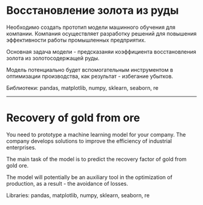# **Восстановление золота из руды**

Необходимо создать прототип модели машинного обучения для компании. Компания осуществляет разработку решений для повышения эффективности работы промышленных предприятих.

Основная задача модели - предсказаняи коэффициента восстановления золота из золотосодержащей руды.

Модель потенциально будет вспомогательным инструментом в оптимизации производства, как результат - избегание убытков.

Библиотеки: pandas, matplotlib, numpy, sklearn, seaborn, re
___
# Recovery of gold from ore

You need to prototype a machine learning model for your company. The company develops solutions to improve the efficiency of industrial enterprises.

The main task of the model is to predict the recovery factor of gold from gold ore.

The model will potentially be an auxiliary tool in the optimization of production, as a result - the avoidance of losses.

Libraries: pandas, matplotlib, numpy, sklearn, seaborn, re